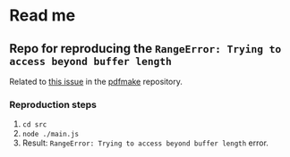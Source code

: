 # Read me

## Repo for reproducing the `RangeError: Trying to access beyond buffer length`

Related to [this issue](https://github.com/bpampuch/pdfmake/issues/2810) in the
[pdfmake](https://github.com/bpampuch/pdfmake) repository.

### Reproduction steps

1. `cd src`
2. `node ./main.js`
3. Result: `RangeError: Trying to access beyond buffer length` error.